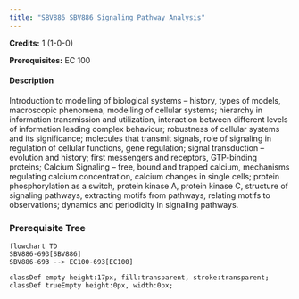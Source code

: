 ```yaml
---
title: "SBV886 SBV886 Signaling Pathway Analysis"
---
```

**Credits:** 1 (1-0-0)

**Prerequisites:** EC 100

#### Description
Introduction to modelling of biological systems – history, types of models, macroscopic phenomena, modelling of cellular systems; hierarchy in information transmission and utilization, interaction between different levels of information leading complex behaviour; robustness of cellular systems and its significance; molecules that transmit signals, role of signaling in regulation of cellular functions, gene regulation; signal transduction – evolution and history; first messengers and receptors, GTP-binding proteins; Calcium Signaling – free, bound and trapped calcium, mechanisms regulating calcium concentration, calcium changes in single cells; protein phosphorylation as a switch, protein kinase A, protein kinase C, structure of signaling pathways, extracting motifs from pathways, relating motifs to observations; dynamics and periodicity in signaling pathways.

### Prerequisite Tree

```mermaid
flowchart TD
SBV886-693[SBV886]
SBV886-693 --> EC100-693[EC100]

classDef empty height:17px, fill:transparent, stroke:transparent;
classDef trueEmpty height:0px, width:0px;
```